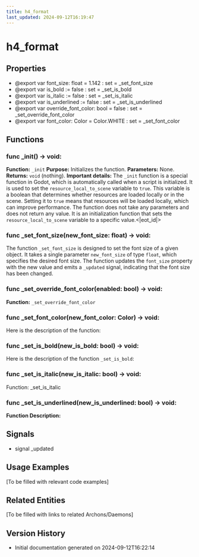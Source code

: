 ```yaml
---
title: h4_format
last_updated: 2024-09-12T16:19:47
---
```


# h4_format

## Properties

- @export var font_size: float = 1.142 : set = _set_font_size
- @export var is_bold := false : set = _set_is_bold
- @export var is_italic := false : set = _set_is_italic
- @export var is_underlined := false : set = _set_is_underlined
- @export var override_font_color: bool = false : set = _set_override_font_color
- @export var font_color: Color = Color.WHITE : set = _set_font_color

## Functions

### func _init() -> void:

**Function:** `_init`
**Purpose:** Initializes the function.
**Parameters:** None.
**Returns:** `void` (nothing).
**Important details:**
The `_init` function is a special function in Godot, which is automatically called when a script is initialized. It is used to set the `resource_local_to_scene` variable to `true`. This variable is a boolean that determines whether resources are loaded locally or in the scene. Setting it to `true` means that resources will be loaded locally, which can improve performance. The function does not take any parameters and does not return any value. It is an initialization function that sets the `resource_local_to_scene` variable to a specific value.<|eot_id|>

### func _set_font_size(new_font_size: float) -> void:

The function `_set_font_size` is designed to set the font size of a given object. It takes a single parameter `new_font_size` of type `float`, which specifies the desired font size. The function updates the `font_size` property with the new value and emits a `_updated` signal, indicating that the font size has been changed.

### func _set_override_font_color(enabled: bool) -> void:

**Function:** `_set_override_font_color`

### func _set_font_color(new_font_color: Color) -> void:

Here is the description of the function:

### func _set_is_bold(new_is_bold: bool) -> void:

Here is the description of the function `_set_is_bold`:

### func _set_is_italic(new_is_italic: bool) -> void:

Function: _set_is_italic

### func _set_is_underlined(new_is_underlined: bool) -> void:

**Function Description:**

## Signals

- signal _updated

## Usage Examples

[To be filled with relevant code examples]

## Related Entities

[To be filled with links to related Archons/Daemons]

## Version History

- Initial documentation generated on 2024-09-12T16:22:14
